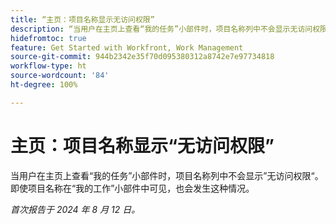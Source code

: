 ```yaml
---
title: “主页：项目名称显示无访问权限”
description: “当用户在主页上查看“我的任务”小部件时，项目名称列中不会显示无访问权限。即使项目名称在“我的工作”小部件中可见，也会发生这种情况。”
hidefromtoc: true
feature: Get Started with Workfront, Work Management
source-git-commit: 944b2342e35f70d095380312a8742e7e97734818
workflow-type: ht
source-wordcount: '84'
ht-degree: 100%

---
```



# 主页：项目名称显示“无访问权限”

<!--valid issue, won't fix until legacy home is deprecated-->

当用户在主页上查看“我的任务”小部件时，项目名称列中不会显示”无访问权限“。即使项目名称在“我的工作”小部件中可见，也会发生这种情况。

_首次报告于 2024 年 8 月 12 日。_
